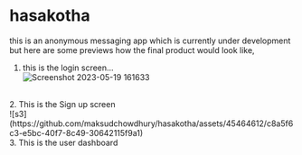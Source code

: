 # hasakotha
this is an anonymous messaging app which is currently under development
but here are some previews how the final product would look like,
1. this is the login screen... <br>
![Screenshot 2023-05-19 161633](https://github.com/maksudchowdhury/hasakotha/assets/45464612/68c13c86-0c46-42cd-93ab-86cb919c6cbe)

<br>
2. This is the Sign up screen <br>
![s3](https://github.com/maksudchowdhury/hasakotha/assets/45464612/c8a5f6c3-e5bc-40f7-8c49-30642115f9a1)
<br>
3. This is the user dashboard <br>
